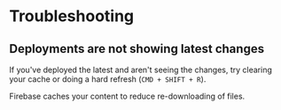 # Troubleshooting

## Deployments are not showing latest changes

If you've deployed the latest and aren't seeing the changes, try clearing your cache or doing a hard refresh (`CMD + SHIFT + R`).

Firebase caches your content to reduce re-downloading of files.

